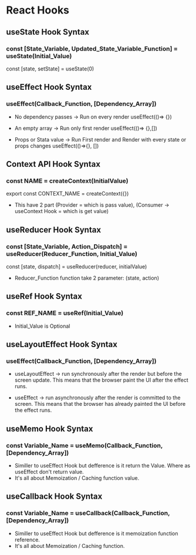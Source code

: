 # React Hooks

## useState Hook Syntax

### const [State_Variable, Updated_State_Variable_Function] = useState(Initial_Value)

const [state, setState] = useState(0)

## useEffect Hook Syntax

### useEffect(Callback_Function, [Dependency_Array])

- No dependency passes -> Run on every render
  useEffect(()=> {})

- An empty array -> Run only first render
  useEffect(()=> {},[])

- Props or Stata value -> Run First render and Render with every state or props changes
  useEffect(()=>{}, [])

## Context API Hook Syntax

### const NAME = createContext(InitialValue)

export const CONTEXT_NAME = createContext({})

- This have 2 part (Provider = which is pass value), (Consumer -> useContext Hook = which is get value)

## useReducer Hook Syntax

### const [State_Variable, Action_Dispatch] = useReducer(Reducer_Function, Initial_Value)

const [state, dispatch] = useReducer(reducer, initialValue)

- Reducer_Function function take 2 parameter: (state, action)

## useRef Hook Syntax

### const REF_NAME = useRef(Initial_Value)

- Initial_Value is Optional

## useLayoutEffect Hook Syntax

### useEffect(Callback_Function, [Dependency_Array])

- useLayoutEffect -> run synchronously after the render but before the screen update. This means that the browser paint the UI after the effect runs.

- useEffect -> run asynchronously after the render is committed to the screen. This means that the browser has already painted the UI before the effect runs.

## useMemo Hook Syntax

### const Variable_Name = useMemo(Callback_Function, [Dependency_Array])

- Similler to useEffect Hook but defference is it return the Value. Where as useEffect don't return value.
- It's all about Memoization / Caching function value.

## useCallback Hook Syntax

### const Variable_Name = useCallback(Callback_Function, [Dependency_Array])

- Similler to useEffect Hook but defference is it memoization function reference.
- It's all about Memoization / Caching function.
